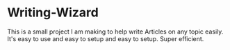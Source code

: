 # Writing-Wizard
This is a small project I am making to help write Articles on any topic easily. It's easy to use and easy to setup and easy to setup. Super efficient.
